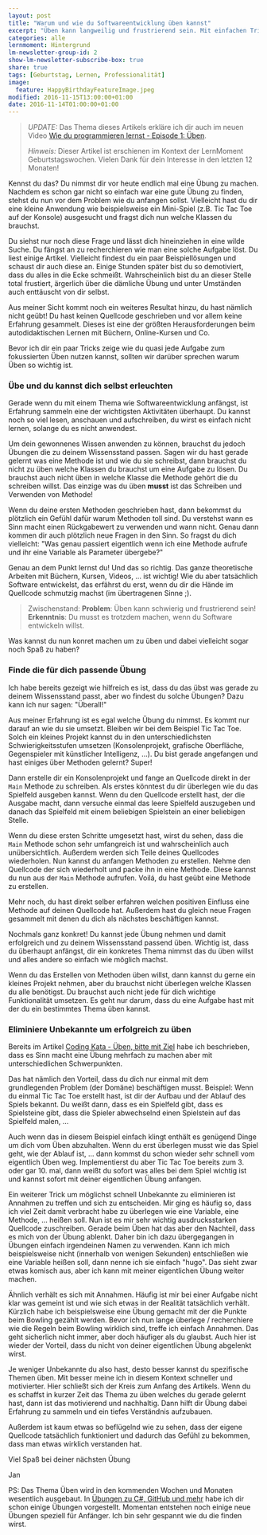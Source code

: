 ```yaml
---
layout: post
title: "Warum und wie du Softwareentwicklung üben kannst"
excerpt: "Üben kann langweilig und frustrierend sein. Mit einfachen Tricks aber auch Spaß machen."
categories: alle
lernmoment: Hintergrund
lm-newsletter-group-id: 2
show-lm-newsletter-subscribe-box: true
share: true
tags: [Geburtstag, Lernen, Professionalität]
image:
  feature: HappyBirthdayFeatureImage.jpeg
modified: 2016-11-15T13:00:00+01:00
date: 2016-11-14T01:00:00+01:00
---
```


> *UPDATE:* Das Thema dieses Artikels erkläre ich dir auch im neuen Video [Wie du programmieren lernst - Episode 1: Üben](https://youtu.be/fLwpnLXIKrI).
>
> *Hinweis:* Dieser Artikel ist erschienen im Kontext der LernMoment Geburtstagswochen. Vielen Dank für dein Interesse in den letzten 12 Monaten!

Kennst du das? Du nimmst dir vor heute endlich mal eine Übung zu machen. Nachdem es schon gar nicht so einfach war eine gute Übung zu finden, stehst du nun vor dem Problem wie du anfangen sollst. Vielleicht hast du dir eine kleine Anwendung wie beispielsweise ein Mini-Spiel (z.B. Tic Tac Toe auf der Konsole) ausgesucht und fragst dich nun welche Klassen du brauchst.

Du siehst nur noch diese Frage und lässt dich hineinziehen in eine wilde Suche. Du fängst an zu recherchieren wie man eine solche Aufgabe löst. Du liest einige Artikel. Vielleicht findest du ein paar Beispiellösungen und schaust dir auch diese an. Einige Stunden später bist du so demotiviert, dass du alles in die Ecke schmeißt. Wahrscheinlich bist du an dieser Stelle total frustiert, ärgerlich über die dämliche Übung und unter Umständen auch enttäuscht von dir selbst.

Aus meiner Sicht kommt noch ein weiteres Resultat hinzu, du hast nämlich nicht geübt! Du hast keinen Quellcode geschrieben und vor allem keine Erfahrung gesammelt. Dieses ist eine der größten Herausforderungen beim autodidaktischen Lernen mit Büchern, Online-Kursen und Co.

Bevor ich dir ein paar Tricks zeige wie du quasi jede Aufgabe zum fokussierten Üben nutzen kannst, sollten wir darüber sprechen warum Üben so wichtig ist.

### Übe und du kannst dich selbst erleuchten

Gerade wenn du mit einem Thema wie Softwareentwicklung anfängst, ist Erfahrung sammeln eine der wichtigsten Aktivitäten überhaupt. Du kannst noch so viel lesen, anschauen und aufschreiben, du wirst es einfach nicht lernen, solange du es nicht anwendest.

Um dein gewonnenes Wissen anwenden zu können, brauchst du jedoch Übungen die zu deinem Wissensstand passen. Sagen wir du hast gerade gelernt was eine Methode ist und wie du sie schreibst, dann brauchst du nicht zu üben welche Klassen du brauchst um eine Aufgabe zu lösen. Du brauchst auch nicht üben in welche Klasse die Methode gehört die du schreiben willst. Das einzige was du üben **musst** ist das Schreiben und Verwenden von Methode!

Wenn du deine ersten Methoden geschrieben hast, dann bekommst du plötzlich ein Gefühl dafür warum Methoden toll sind. Du verstehst wann es Sinn macht einen Rückgabewert zu verwenden und wann nicht. Genau dann kommen dir auch plötzlich neue Fragen in den Sinn. So fragst du dich vielleicht: "Was genau passiert eigentlich wenn ich eine Methode aufrufe und ihr eine Variable als Parameter übergebe?"

Genau an dem Punkt lernst du! Und das so richtig. Das ganze theoretische Arbeiten mit Büchern, Kursen, Videos, ... ist wichtig! Wie du aber tatsächlich Software entwickelst, das erfährst du erst, wenn du dir die Hände im Quellcode schmutzig machst (im übertragenen Sinne ;).

> Zwischenstand:
> **Problem**: Üben kann schwierig und frustrierend sein!
> **Erkenntnis**: Du musst es trotzdem machen, wenn du Software entwickeln willst. 

Was kannst du nun konret machen um zu üben und dabei vielleicht sogar noch Spaß zu haben?

### Finde die für dich passende Übung

Ich habe bereits gezeigt wie hilfreich es ist, dass du das übst was gerade zu deinem Wissensstand passt, aber wo findest du solche Übungen? Dazu kann ich nur sagen: "Überall!"

Aus meiner Erfahrung ist es egal welche Übung du nimmst. Es kommt nur darauf an wie du sie umsetzt. Bleiben wir bei dem Beispiel Tic Tac Toe. Solch ein kleines Projekt kannst du in den unterschiedlichsten Schwierigkeitsstufen umsetzen (Konsolenprojekt, grafische Oberfläche, Gegenspieler mit künstlicher Intelligenz, ...). Du bist gerade angefangen und hast einiges über Methoden gelernt? Super! 

Dann erstelle dir ein Konsolenprojekt und fange an Quellcode direkt in der `Main` Methode zu schreiben. Als erstes könntest du dir überlegen wie du das Spielfeld ausgeben kannst. Wenn du den Quellcode erstellt hast, der die Ausgabe macht, dann versuche einmal das leere Spielfeld auszugeben und danach das Spielfeld mit einem beliebigen Spielstein an einer beliebigen Stelle.

Wenn du diese ersten Schritte umgesetzt hast, wirst du sehen, dass die `Main` Methode schon sehr umfangreich ist und wahrscheinlich auch unübersichtlich. Außerdem werden sich Teile deines Quellcodes wiederholen. Nun kannst du anfangen Methoden zu erstellen. Nehme den Quellcode der sich wiederholt und packe ihn in eine Methode. Diese kannst du nun aus der `Main` Methode aufrufen. Voilá, du hast geübt eine Methode zu erstellen.

Mehr noch, du hast direkt selber erfahren welchen positiven Einfluss eine Methode auf deinen Quellcode hat. Außerdem hast du gleich neue Fragen gesammelt mit denen du dich als nächstes beschäftigen kannst.

Nochmals ganz konkret! Du kannst jede Übung nehmen und damit erfolgreich und zu deinem Wissensstand passend üben. Wichtig ist, dass du überhaupt anfängst, dir ein konkretes Thema nimmst das du üben willst und alles andere so einfach wie möglich machst.   

Wenn du das Erstellen von Methoden üben willst, dann kannst du gerne ein kleines Projekt nehmen, aber du brauchst nicht überlegen welche Klassen du alle benötigst. Du brauchst auch nicht jede für dich wichtige Funktionalität umsetzen. Es geht nur darum, dass du eine Aufgabe hast mit der du ein bestimmtes Thema üben kannst.  

### Eliminiere Unbekannte um erfolgreich zu üben

Bereits im Artikel [Coding Kata - Üben, bitte mit Ziel](/alle/ueben-mit-coding-katas/) habe ich beschrieben, dass es Sinn macht eine Übung mehrfach zu machen aber mit unterschiedlichen Schwerpunkten.

Das hat nämlich den Vorteil, dass du dich nur einmal mit dem grundlegenden Problem (der Domäne) beschäftigen musst. Beispiel: Wenn du einmal Tic Tac Toe erstellt hast, ist dir der Aufbau und der Ablauf des Spiels bekannt. Du weißt dann, dass es ein Spielfeld gibt, dass es Spielsteine gibt, dass die Spieler abwechselnd einen Spielstein auf das Spielfeld malen, ...

Auch wenn das in diesem Beispiel einfach klingt enthält es genügend Dinge um dich vom Üben abzuhalten. Wenn du erst überlegen musst wie das Spiel geht, wie der Ablauf ist, ... dann kommst du schon wieder sehr schnell vom eigentlich Üben weg. Implementierst du aber Tic Tac Toe bereits zum 3. oder gar 10. mal, dann weißt du sofort was alles bei dem Spiel wichtig ist und kannst sofort mit deiner eigentlichen Übung anfangen.

Ein weiterer Trick um möglichst schnell Unbekannte zu eliminieren ist Annahmen zu treffen und sich zu entscheiden. Mir ging es häufig so, dass ich viel Zeit damit verbracht habe zu überlegen wie eine Variable, eine Methode, ... heißen soll. Nun ist es mir sehr wichtig ausdrucksstarken Quellcode zuschreiben. Gerade beim Üben hat das aber den Nachteil, dass es mich von der Übung ablenkt. Daher bin ich dazu übergegangen in Übungen einfach irgendeinen Namen zu verwenden. Kann ich mich beispielsweise nicht (innerhalb von wenigen Sekunden) entschließen wie eine Variable heißen soll, dann nenne ich sie einfach "hugo". Das sieht zwar etwas komisch aus, aber ich kann mit meiner eigentlichen Übung weiter machen.

Ähnlich verhält es sich mit Annahmen. Häufig ist mir bei einer Aufgabe nicht klar was gemeint ist und wie sich etwas in der Realität tatsächlich verhält. Kürzlich habe ich beispielsweise eine Übung gemacht mit der die Punkte beim Bowling gezählt werden. Bevor ich nun lange überlege / recherchiere wie die Regeln beim Bowling wirklich sind, treffe ich einfach Annahmen. Das geht sicherlich nicht immer, aber doch häufiger als du glaubst. Auch hier ist wieder der Vorteil, dass du nicht von deiner eigentlichen Übung abgelenkt wirst.  

Je weniger Unbekannte du also hast, desto besser kannst du spezifische Themen üben. Mit besser meine ich in diesem Kontext schneller und motivierter. Hier schließt sich der Kreis zum Anfang des Artikels. Wenn du es schaffst in kurzer Zeit das Thema zu üben welches du gerade gelernt hast, dann ist das motivierend und nachhaltig. Dann hilft dir Übung dabei Erfahrung zu sammeln und ein tiefes Verständnis aufzubauen.

Außerdem ist kaum etwas so beflügelnd wie zu sehen, dass der eigene Quellcode tatsächlich funktioniert und dadurch das Gefühl zu bekommen, dass man etwas wirklich verstanden hat.

Viel Spaß bei deiner nächsten Übung

Jan

PS: Das Thema Üben wird in den kommenden Wochen und Monaten wesentlich ausgebaut. In [Übungen zu C#, GitHub und mehr](/alle/uebungen-auf-github/) habe ich dir schon einige Übungen vorgestellt. Momentan entstehen noch einige neue Übungen speziell für Anfänger. Ich bin sehr gespannt wie du die finden wirst.
